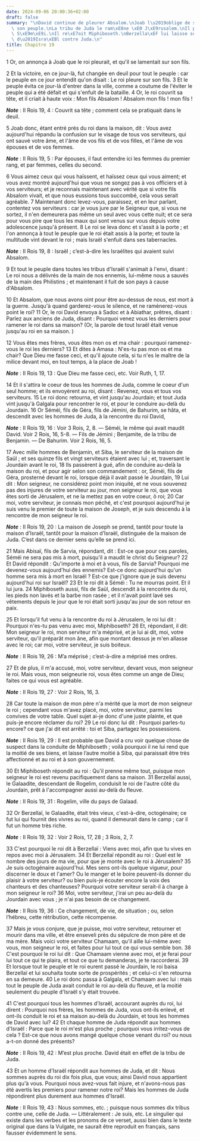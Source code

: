 ```yaml
---
date: 2024-09-06 20:00:36+02:00
draft: false
summary: "\nDavid continue de pleurer Absalom.\nJoab l\u2019oblige de se montrer \xE0\
  \ son peuple.\nLa tribu de Juda le ram\xE8ne \xE0 J\xE9rusalem.\nIl pardonne \xE0\
  \ S\xE9m\xE9i.\nIl re\xE7oit Miphiboseth.\nBerzella\xEF lui laisse son fils.\nMurmure\
  \ d\u2019Isra\xEBl contre Juda.\n"
title: Chapitre 19
---
```





1 Or, on annonça à Joab que le roi pleurait, et qu'il se lamentait sur son fils.


2 Et la victoire, en ce jour-là, fut changée en deuil pour tout le peuple : car le peuple en ce jour entendit qu'on disait : Le roi pleure sur son fils. 3 Et le peuple évita ce jour-là d'entrer dans la ville, comme a coutume de l'éviter le peuple qui a été défait et qui s'enfuit de la bataille. 4 Or, le roi couvrit sa tête, et il criait à haute voix : Mon fils Absalom ! Absalom mon fils ! mon fils !

***Note*** :  II Rois 19, 4 : Couvrit sa tête ; comment cela se pratiquait dans le deuil.

5 Joab donc, étant entré près du roi dans la maison, dit : Vous avez aujourd'hui répandu la confusion sur le visage de tous vos serviteurs, qui ont sauvé votre âme, et l'âme de vos fils et de vos filles, et l'âme de vos épouses et de vos femmes.

***Note*** :  II Rois 19, 5 : Par épouses, il faut entendre ici les femmes du premier rang, et par femmes, celles du second.

6 Vous aimez ceux qui vous haïssent, et haïssez ceux qui vous aiment; et vous avez montré aujourd'hui que vous ne songez pas à vos officiers et à vos serviteurs; et je reconnais maintenant avec vérité que si votre fils Absalom vivait, et que nous eussions tous succombé, cela vous serait agréable. 7 Maintenant donc levez-vous, paraissez, et en leur parlant, contentez vos serviteurs : car je vous jure par le Seigneur que, si vous ne sortez, il n'en demeurera pas même un seul avec vous cette nuit; et ce sera pour vous pire que tous les maux qui sont venus sur vous depuis votre adolescence jusqu'à présent. 8 Le roi se leva donc et s'assit à la porte ; et l'on annonça à tout le peuple que le roi était assis à la porte; et toute la multitude vint devant le roi ; mais Israël s'enfuit dans ses tabernacles.

***Note*** :  II Rois 19, 8 : Israël ; c’est-à-dire les Israélites qui avaient suivi Absalom.

9 Et tout le peuple dans toutes les tribus d'Israël s'animait à l'envi, disant : Le roi nous a délivrés de la main de nos ennemis, lui-même nous a sauvés de la main des Philistins ; et maintenant il fuit de son pays à cause d'Absalom.


10 Et Absalom, que nous avons oint pour être au-dessus de nous, est mort à la guerre. Jusqu'à quand garderez-vous le silence, et ne ramènerez-vous point le roi? 11 Or, le roi David envoya à Sadoc et à Abiathar, prêtres, disant : Parlez aux anciens de Juda, disant : Pourquoi venez vous les derniers pour ramener le roi dans sa maison? (Or, la parole de tout Israël était venue jusqu'au roi en sa maison. )


12 Vous êtes mes frères, vous êtes mon os et ma chair : pourquoi ramenez-vous le roi les derniers? 13 Et dites à Amasa : N'es-tu pas mon os et ma chair? Que Dieu me fasse ceci, et qu'il ajoute cela, si tu n'es le maître de la milice devant moi, en tout temps, à la place de Joab !

***Note*** :  II Rois 19, 13 : Que Dieu me fasse ceci, etc. Voir Ruth, 1, 17.

14 Et il s'attira le coeur de tous les hommes de Juda, comme le coeur d'un seul homme; et ils envoyèrent au roi, disant : Revenez, vous et tous vos serviteurs. 15 Le roi donc retourna, et vint jusqu'au Jourdain; et tout Juda vint jusqu'à Galgala pour rencontrer le roi, et pour le conduire au-delà du Jourdain. 16 Or Séméi, fils de Géra, fils de Jémini, de Bahurim, se hâta, et descendit avec les hommes de Juda, à la rencontre du roi David,

***Note*** :  II Rois 19, 16 : Voir 3 Rois, 2, 8. ― Séméi, le même qui avait maudit David. Voir 2 Rois, 16, 5-8. ― Fils de Jémini ; Benjamite, de la tribu de Benjamin. ― De Bahurim. Voir 2 Rois, 16, 5.


17 Avec mille hommes de Benjamin, et Siba, le serviteur de la maison de Saül ; et ses quinze fils et vingt serviteurs étaient avec lui ; et, traversant le Jourdain avant le roi, 18 Ils passèrent à gué, afin de conduire au-delà la maison du roi, et pour agir selon son commandement : or, Séméi, fils de Géra, prosterné devant le roi, lorsque déjà il avait passé le Jourdain, 19 Lui dit : Mon seigneur, ne considérez point mon iniquité, et ne vous souvenez pas des injures de votre serviteur au jour, mon seigneur le roi, que vous êtes sorti de Jérusalem, et ne la mettez pas en votre coeur, ô roi; 20 Car moi, votre serviteur, je connais mon péché, et c'est pourquoi aujourd'hui je suis venu le premier de toute la maison de Joseph, et je suis descendu à la rencontre de mon seigneur le roi.

***Note*** :  II Rois 19, 20 : La maison de Joseph se prend, tantôt pour toute la maison d’Israël, tantôt pour la maison d’Israël, distinguée de la maison de Juda. C’est dans ce dernier sens qu’elle se prend ici.

21 Mais Abisaï, fils de Sarvia, répondant, dit : Est-ce que pour ces paroles, Séméi ne sera pas mis à mort, puisqu'il a maudit le christ du Seigneur? 22 Et David répondit : Qu'importe à moi et à vous, fils de Sarvia? Pourquoi me devenez-vous aujourd'hui des ennemis? Est-ce donc aujourd'hui qu'un homme sera mis à mort en Israël ? Est-ce que j'ignore que je suis devenu aujourd'hui roi sur Israël? 23 Et le roi dit à Séméi : Tu ne mourras point. Et il lui jura. 24 Miphiboseth aussi, fils de Saül, descendit à la rencontre du roi, les pieds non lavés et la barbe non rasée ; et il n'avait point lavé ses vêtements depuis le jour que le roi était sorti jusqu'au jour de son retour en paix.


25 Et lorsqu'il fut venu à la rencontre du roi à Jérusalem, le roi lui dit : Pourquoi n'es-tu pas venu avec moi, Miphiboseth? 26 Et, répondant, il dit: Mon seigneur le roi, mon serviteur m'a méprisé, et je lui ai dit, moi, votre serviteur, qu'il préparât mon âne, afin que montant dessus je m'en allasse avec le roi; car moi, votre serviteur, je suis boiteux.

***Note*** :  II Rois 19, 26 : M’a méprisé ; c’est-à-dire a méprisé mes ordres.

27 Et de plus, il m'a accusé, moi, votre serviteur, devant vous, mon seigneur le roi. Mais vous, mon seigneurie roi, vous êtes comme un ange de Dieu; faites ce qui vous est agréable.

***Note*** :  II Rois 19, 27 : Voir 2 Rois, 16, 3.

28 Car toute la maison de mon père n'a mérité que la mort de mon seigneur le roi ; cependant vous m'avez placé, moi, votre serviteur, parmi les convives de votre table. Quel sujet ai-je donc d'une juste plainte, et que puis-je encore réclamer du roi? 29 Le roi donc lui dit : Pourquoi parles-tu encore? ce que j'ai dit est arrêté : toi et Siba, partagez les possessions.

***Note*** :  II Rois 19, 29 : Il est probable que David a cru voir quelque chose de suspect dans la conduite de Miphiboseth ; voilà pourquoi il ne lui rend que la moitié de ses biens, et laisse l’autre moitié à Siba, qui paraissait être très affectionné et au roi et à son gouvernement.

30 Et Miphiboseth répondit au roi : Qu'il prenne même tout, puisque mon seigneur le roi est revenu pacifiquement dans sa maison. 31 Berzellaï aussi, le Galaadite, descendant de Rogelim, conduisit le roi de l'autre côté du Jourdain, prêt à l'accompagner aussi au-delà du fleuve.

***Note*** :  II Rois 19, 31 : Rogelim, ville du pays de Galaad.


32 Or Berzellaï, le Galaadite, était très vieux, c'est-à-dire, octogénaire; ce fut lui qui fournit des vivres au roi, quand il demeurait dans le camp ; car il fut un homme très riche.

***Note*** :  II Rois 19, 32 : Voir 2 Rois, 17, 28 ; 3 Rois, 2, 7.

33 C'est pourquoi le roi dit à Berzellaï : Viens avec moi, afin que tu vives en repos avec moi à Jérusalem. 34 Et Berzellaï répondit au roi : Quel est le nombre des jours de ma vie, pour que je monte avec le roi à Jérusalem? 35 Je suis octogénaire aujourd'hui. Mes sens ont-ils quelque vigueur, pour discerner le doux et l'amer? Ou le manger et le boire peuvent-ils donner du plaisir à votre serviteur? ou bien puis-je écouter encore la voix des chanteurs et des chanteuses? Pourquoi votre serviteur serait-il à charge à mon seigneur le roi? 36 Moi, votre serviteur, j'irai un peu au-delà du Jourdain avec vous ; je n'ai pas besoin de ce changement.

***Note*** :  II Rois 19, 36 : Ce changement, de vie, de situation ; ou, selon l’hébreu, cette rétribution, cette récompense.

37 Mais je vous conjure, que je puisse, moi votre serviteur, retourner et mourir dans ma ville, et être enseveli près du sépulcre de mon père et de ma mère. Mais voici votre serviteur Chamaam, qu'il aille lui-même avec vous, mon seigneur le roi, et faites pour lui tout ce qui vous semble bon. 38 C'est pourquoi le roi lui dit : Que Chamaam vienne avec moi, et je ferai pour lui tout ce qui te plaira, et tout ce que tu demanderas, je te raccorderai. 39 Et lorsque tout le peuple et le roi eurent passé le Jourdain, le roi baisa Berzellaï et lui souhaita toute sorte de prospérités ; et celui-ci s'en retourna en sa demeure. 40 Le roi donc passa à Galgala, et Chamaam avec lui : mais tout le peuple de Juda avait conduit le roi au-delà du fleuve, et la moitié seulement du peuple d'Israël s'y était trouvée.


41 C'est pourquoi tous les hommes d'Israël, accourant auprès du roi, lui dirent : Pourquoi nos frères, les hommes de Juda, vous ont-ils enlevé, et ont-ils conduit le roi et sa maison au-delà du Jourdain, et tous les hommes de David avec lui? 42 Et chaque homme de Juda répondit aux hommes d'Israël : Parce que le roi m'est plus proche ; pourquoi vous irritez-vous de cela ? Est-ce que nous avons mangé quelque chose venant du roi? ou nous a-t-on donné des présents?

***Note*** :  II Rois 19, 42 : M’est plus proche. David était en effet de la tribu de Juda.

43 Et un homme d'Israël répondit aux hommes de Juda, et dit : Nous sommes auprès du roi dix fois plus, que vous; ainsi David nous appartient plus qu'à vous. Pourquoi nous avez-vous fait injure, et n'avons-nous pas été avertis les premiers pour ramener notre roi? Mais les hommes de Juda répondirent plus durement aux hommes d'Israël.

***Note*** :  II Rois 19, 43 : Nous sommes, etc. ; puisque nous sommes dix tribus contre une, celle de Juda. ― Littéralement : Je suis, etc. Le singulier qui existe dans les verbes et les pronoms de ce verset, aussi bien dans le texte original que dans la Vulgate, ne saurait être reproduit en français, sans fausser évidemment le sens.

